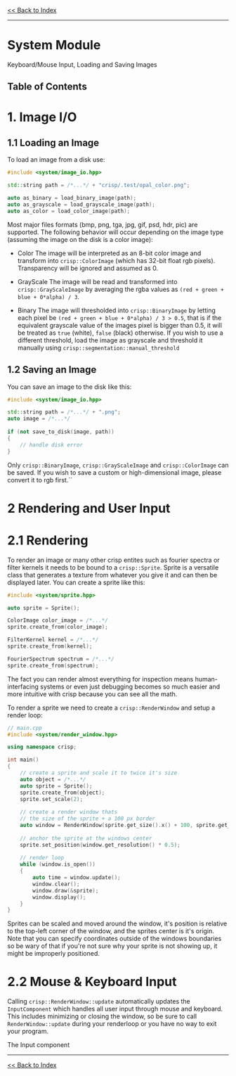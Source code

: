[<< Back to Index](../index.md)

---
# System Module

Keyboard/Mouse Input, Loading and Saving Images 

## Table of Contents

# 1. Image I/O

## 1.1 Loading an Image

To load an image from a disk use:

```cpp
#include <system/image_io.hpp>

std::string path = /*...*/ + "crisp/.test/opal_color.png";

auto as_binary = load_binary_image(path);
auto as_grayscale = load_grayscale_image(path);
auto as_color = load_color_image(path);
```

Most major files formats (bmp, png, tga, jpg, gif, psd, hdr, pic) are supported. The following behavior will occur depending on the image type (assuming the image on the disk is a color image):

+ Color
  The image will be interpreted as an 8-bit color image and transform into ``crisp::ColorImage`` (which has 32-bit float rgb pixels). Transparency will be ignored and assumed as 0. 
  
+ GrayScale
  The image will be read and transformed into ``crisp::GrayScaleImage`` by averaging the rgba values as ``(red + green + blue + 0*alpha) / 3``.
  
+ Binary
  The image will thresholded into ``crisp::BinaryImage`` by letting each pixel be ``(red + green + blue + 0*alpha) / 3 > 0.5``, that is if the equivalent grayscale value of the images pixel is bigger than 0.5, it will be treated as ``true`` (white), ``false`` (black) otherwise. If you wish to use a different threshold, load the image as grayscale and threshold it manually using ``crisp::segmentation::manual_threshold``
  
## 1.2 Saving an Image

You can save an image to the disk like this:

```cpp
#include <system/image_io.hpp>

std::string path = /*...*/ + ".png";
auto image = /*...*/
        
if (not save_to_disk(image, path))
{
    // handle disk error
}
```

Only ``crisp::BinaryImage``, ``crisp::GrayScaleImage`` and ``crisp::ColorImage`` can be saved. If you wish to save a custom or high-dimensional image, please convert it to rgb first.``

# 2 Rendering and User Input

# 2.1 Rendering
To render an image or many other crisp entites such as fourier spectra or filter kernels it needs to be bound to a ``crisp::Sprite``. Sprite is a versatile class that generates a texture from whatever you give it and can then be displayed later. You can create a sprite like this:

```cpp
#include <system/sprite.hpp>

auto sprite = Sprite();

ColorImage color_image = /*...*/
sprite.create_from(color_image);

FilterKernel kernel = /*...*/
sprite.create_from(kernel);

FourierSpectrum spectrum = /*...*/
sprite.create_from(spectrum);
``` 

The fact you can render almost everything for inspection means human-interfacing systems or even just debugging becomes so much easier and more intuitive with crisp because you can see all the math.

To render a sprite we need to create a ``crisp::RenderWindow`` and setup a render loop:

```cpp
// main.cpp
#include <system/render_window.hpp>

using namespace crisp;

int main()
{
    // create a sprite and scale it to twice it's size
    auto object = /*...*/
    auto sprite = Sprite();
    sprite.create_from(object);
    sprite.set_scale(2);
    
    // create a render window thats
    // the size of the sprite + a 100 px border
    auto window = RenderWindow(sprite.get_size().x() + 100, sprite.get_size().y() + 100);
    
    // anchor the sprite at the windows center
    sprite.set_position(window.get_resolution() * 0.5);
    
    // render loop
    while (window.is_open())
    {
        auto time = window.update();
        window.clear();
        window.draw(&sprite);
        window.display();
    }
}
```

Sprites can be scaled and moved around the window, it's position is relative to the top-left corner of the window, and the sprites center is it's origin. Note that you can specify coordinates outside of the windows boundaries so be wary of that if you're not sure why your sprite is not showing up, it might be improperly positioned.

# 2.2 Mouse & Keyboard Input

Calling ``crisp::RenderWindow::update`` automatically updates the ``InputComponent`` which handles all user input through mouse and keyboard. This includes minimizing or closing the window, so be sure to call ``RenderWindow::update`` during your renderloop or you have no way to exit your program.

The Input component 

---
[<< Back to Index](../index.md)
